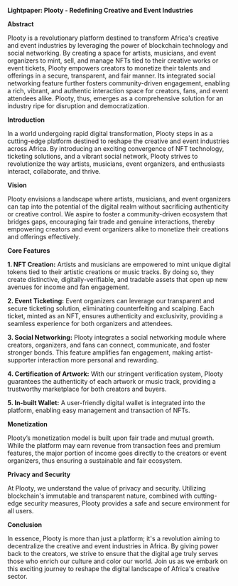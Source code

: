 **Lightpaper: Plooty - Redefining Creative and Event Industries**

**Abstract**

Plooty is a revolutionary platform destined to transform Africa's creative and event industries by leveraging the power of blockchain technology and social networking. By creating a space for artists, musicians, and event organizers to mint, sell, and manage NFTs tied to their creative works or event tickets, Plooty empowers creators to monetize their talents and offerings in a secure, transparent, and fair manner. Its integrated social networking feature further fosters community-driven engagement, enabling a rich, vibrant, and authentic interaction space for creators, fans, and event attendees alike. Plooty, thus, emerges as a comprehensive solution for an industry ripe for disruption and democratization.


**Introduction**

In a world undergoing rapid digital transformation, Plooty steps in as a cutting-edge platform destined to reshape the creative and event industries across Africa. By introducing an exciting convergence of NFT technology, ticketing solutions, and a vibrant social network, Plooty strives to revolutionize the way artists, musicians, event organizers, and enthusiasts interact, collaborate, and thrive.

**Vision**

Plooty envisions a landscape where artists, musicians, and event organizers can tap into the potential of the digital realm without sacrificing authenticity or creative control. We aspire to foster a community-driven ecosystem that bridges gaps, encouraging fair trade and genuine interactions, thereby empowering creators and event organizers alike to monetize their creations and offerings effectively.

**Core Features**

**1. NFT Creation:** Artists and musicians are empowered to mint unique digital tokens tied to their artistic creations or music tracks. By doing so, they create distinctive, digitally-verifiable, and tradable assets that open up new avenues for income and fan engagement.

**2. Event Ticketing:** Event organizers can leverage our transparent and secure ticketing solution, eliminating counterfeiting and scalping. Each ticket, minted as an NFT, ensures authenticity and exclusivity, providing a seamless experience for both organizers and attendees.

**3. Social Networking:** Plooty integrates a social networking module where creators, organizers, and fans can connect, communicate, and foster stronger bonds. This feature amplifies fan engagement, making artist-supporter interaction more personal and rewarding.

**4. Certification of Artwork:** With our stringent verification system, Plooty guarantees the authenticity of each artwork or music track, providing a trustworthy marketplace for both creators and buyers. 

**5. In-built Wallet:** A user-friendly digital wallet is integrated into the platform, enabling easy management and transaction of NFTs.

**Monetization**

Plooty’s monetization model is built upon fair trade and mutual growth. While the platform may earn revenue from transaction fees and premium features, the major portion of income goes directly to the creators or event organizers, thus ensuring a sustainable and fair ecosystem.

**Privacy and Security**

At Plooty, we understand the value of privacy and security. Utilizing blockchain's immutable and transparent nature, combined with cutting-edge security measures, Plooty provides a safe and secure environment for all users.

**Conclusion**

In essence, Plooty is more than just a platform; it's a revolution aiming to decentralize the creative and event industries in Africa. By giving power back to the creators, we strive to ensure that the digital age truly serves those who enrich our culture and color our world. Join us as we embark on this exciting journey to reshape the digital landscape of Africa's creative sector.
